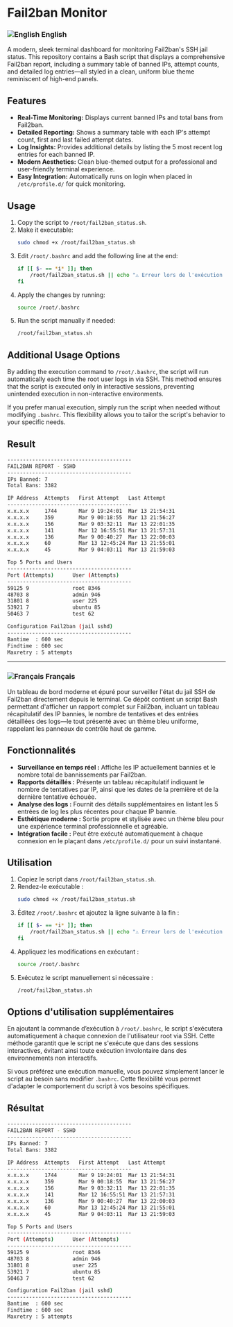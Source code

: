 # Fail2ban Monitor

### ![English](https://flagcdn.com/20x15/gb.png) English



A modern, sleek terminal dashboard for monitoring Fail2ban's SSH jail status. This repository contains a Bash script that displays a comprehensive Fail2ban report, including a summary table of banned IPs, attempt counts, and detailed log entries—all styled in a clean, uniform blue theme reminiscent of high-end panels.

## Features

- **Real-Time Monitoring:** Displays current banned IPs and total bans from Fail2ban.
- **Detailed Reporting:** Shows a summary table with each IP's attempt count, first and last failed attempt dates.
- **Log Insights:** Provides additional details by listing the 5 most recent log entries for each banned IP.
- **Modern Aesthetics:** Clean blue-themed output for a professional and user-friendly terminal experience.
- **Easy Integration:** Automatically runs on login when placed in `/etc/profile.d/` for quick monitoring.

## Usage

1. Copy the script to `/root/fail2ban_status.sh`.
2. Make it executable:
   ```bash
   sudo chmod +x /root/fail2ban_status.sh
   ```
3. Edit `/root/.bashrc` and add the following line at the end:
   ```bash
   if [[ $- == *i* ]]; then
       /root/fail2ban_status.sh || echo "⚠️ Erreur lors de l'exécution du script Fail2ban."
   fi
   ```
4. Apply the changes by running:
   ```bash
   source /root/.bashrc
   ```
5. Run the script manually if needed:
   ```bash
   /root/fail2ban_status.sh
   ```

## Additional Usage Options

By adding the execution command to `/root/.bashrc`, the script will run automatically each time the root user logs in via SSH. This method ensures that the script is executed only in interactive sessions, preventing unintended execution in non-interactive environments.

If you prefer manual execution, simply run the script when needed without modifying `.bashrc`. This flexibility allows you to tailor the script's behavior to your specific needs.

  
## Result
  
```bash
----------------------------------------
FAIL2BAN REPORT - SSHD
----------------------------------------
IPs Banned: 7
Total Bans: 3382

IP Address  Attempts   First Attempt   Last Attempt
----------------------------------------
x.x.x.x     1744       Mar 9 19:24:01  Mar 13 21:54:31
x.x.x.x     359        Mar 9 00:18:55  Mar 13 21:56:27
x.x.x.x     156        Mar 9 03:32:11  Mar 13 22:01:35
x.x.x.x     141        Mar 12 16:55:51 Mar 13 21:57:31
x.x.x.x     136        Mar 9 00:40:27  Mar 13 22:00:03
x.x.x.x     60         Mar 13 12:45:24 Mar 13 21:55:01
x.x.x.x     45         Mar 9 04:03:11  Mar 13 21:59:03

Top 5 Ports and Users
----------------------------------------
Port (Attempts)      User (Attempts)
----------------------------------------
59125 9              root 8346
48703 8              admin 946
31801 8              user 225
53921 7              ubuntu 85
50463 7              test 62

Configuration Fail2ban (jail sshd)
----------------------------------------
Bantime  : 600 sec
Findtime : 600 sec
Maxretry : 5 attempts
```
  
<hr>  
  
### ![Français](https://flagcdn.com/20x15/fr.png) Français

Un tableau de bord moderne et épuré pour surveiller l'état du jail SSH de Fail2ban directement depuis le terminal. Ce dépôt contient un script Bash permettant d'afficher un rapport complet sur Fail2ban, incluant un tableau récapitulatif des IP bannies, le nombre de tentatives et des entrées détaillées des logs—le tout présenté avec un thème bleu uniforme, rappelant les panneaux de contrôle haut de gamme.

## Fonctionnalités

- **Surveillance en temps réel :** Affiche les IP actuellement bannies et le nombre total de bannissements par Fail2ban.
- **Rapports détaillés :** Présente un tableau récapitulatif indiquant le nombre de tentatives par IP, ainsi que les dates de la première et de la dernière tentative échouée.
- **Analyse des logs :** Fournit des détails supplémentaires en listant les 5 entrées de log les plus récentes pour chaque IP bannie.
- **Esthétique moderne :** Sortie propre et stylisée avec un thème bleu pour une expérience terminal professionnelle et agréable.
- **Intégration facile :** Peut être exécuté automatiquement à chaque connexion en le plaçant dans `/etc/profile.d/` pour un suivi instantané.

## Utilisation

1. Copiez le script dans `/root/fail2ban_status.sh`.
2. Rendez-le exécutable :
   ```bash
   sudo chmod +x /root/fail2ban_status.sh
   ```
3. Éditez `/root/.bashrc` et ajoutez la ligne suivante à la fin :
   ```bash
   if [[ $- == *i* ]]; then
       /root/fail2ban_status.sh || echo "⚠️ Erreur lors de l'exécution du script Fail2ban."
   fi
   ```
4. Appliquez les modifications en exécutant :
   ```bash
   source /root/.bashrc
   ```
5. Exécutez le script manuellement si nécessaire :
   ```bash
   /root/fail2ban_status.sh
   ```

## Options d'utilisation supplémentaires

En ajoutant la commande d’exécution à `/root/.bashrc`, le script s'exécutera automatiquement à chaque connexion de l'utilisateur root via SSH. Cette méthode garantit que le script ne s'exécute que dans des sessions interactives, évitant ainsi toute exécution involontaire dans des environnements non interactifs.

Si vous préférez une exécution manuelle, vous pouvez simplement lancer le script au besoin sans modifier `.bashrc`. Cette flexibilité vous permet d'adapter le comportement du script à vos besoins spécifiques.


## Résultat
  
```bash
----------------------------------------
FAIL2BAN REPORT - SSHD
----------------------------------------
IPs Banned: 7
Total Bans: 3382

IP Address  Attempts   First Attempt   Last Attempt
----------------------------------------
x.x.x.x     1744       Mar 9 19:24:01  Mar 13 21:54:31
x.x.x.x     359        Mar 9 00:18:55  Mar 13 21:56:27
x.x.x.x     156        Mar 9 03:32:11  Mar 13 22:01:35
x.x.x.x     141        Mar 12 16:55:51 Mar 13 21:57:31
x.x.x.x     136        Mar 9 00:40:27  Mar 13 22:00:03
x.x.x.x     60         Mar 13 12:45:24 Mar 13 21:55:01
x.x.x.x     45         Mar 9 04:03:11  Mar 13 21:59:03

Top 5 Ports and Users
----------------------------------------
Port (Attempts)      User (Attempts)
----------------------------------------
59125 9              root 8346
48703 8              admin 946
31801 8              user 225
53921 7              ubuntu 85
50463 7              test 62

Configuration Fail2ban (jail sshd)
----------------------------------------
Bantime  : 600 sec
Findtime : 600 sec
Maxretry : 5 attempts
```
  
